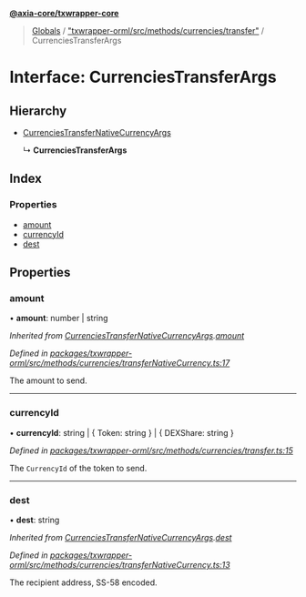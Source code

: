 **[@axia-core/txwrapper-core](../README.md)**

> [Globals](../globals.md) / ["txwrapper-orml/src/methods/currencies/transfer"](../modules/_txwrapper_orml_src_methods_currencies_transfer_.md) / CurrenciesTransferArgs

# Interface: CurrenciesTransferArgs

## Hierarchy

* [CurrenciesTransferNativeCurrencyArgs](_txwrapper_orml_src_methods_currencies_transfernativecurrency_.currenciestransfernativecurrencyargs.md)

  ↳ **CurrenciesTransferArgs**

## Index

### Properties

* [amount](_txwrapper_orml_src_methods_currencies_transfer_.currenciestransferargs.md#amount)
* [currencyId](_txwrapper_orml_src_methods_currencies_transfer_.currenciestransferargs.md#currencyid)
* [dest](_txwrapper_orml_src_methods_currencies_transfer_.currenciestransferargs.md#dest)

## Properties

### amount

•  **amount**: number \| string

*Inherited from [CurrenciesTransferNativeCurrencyArgs](_txwrapper_orml_src_methods_currencies_transfernativecurrency_.currenciestransfernativecurrencyargs.md).[amount](_txwrapper_orml_src_methods_currencies_transfernativecurrency_.currenciestransfernativecurrencyargs.md#amount)*

*Defined in [packages/txwrapper-orml/src/methods/currencies/transferNativeCurrency.ts:17](https://github.com/axia-core/txwrapper-core/blob/731a943/packages/txwrapper-orml/src/methods/currencies/transferNativeCurrency.ts#L17)*

The amount to send.

___

### currencyId

•  **currencyId**: string \| { Token: string  } \| { DEXShare: string  }

*Defined in [packages/txwrapper-orml/src/methods/currencies/transfer.ts:15](https://github.com/axia-core/txwrapper-core/blob/731a943/packages/txwrapper-orml/src/methods/currencies/transfer.ts#L15)*

The `CurrencyId` of the token to send.

___

### dest

•  **dest**: string

*Inherited from [CurrenciesTransferNativeCurrencyArgs](_txwrapper_orml_src_methods_currencies_transfernativecurrency_.currenciestransfernativecurrencyargs.md).[dest](_txwrapper_orml_src_methods_currencies_transfernativecurrency_.currenciestransfernativecurrencyargs.md#dest)*

*Defined in [packages/txwrapper-orml/src/methods/currencies/transferNativeCurrency.ts:13](https://github.com/axia-core/txwrapper-core/blob/731a943/packages/txwrapper-orml/src/methods/currencies/transferNativeCurrency.ts#L13)*

The recipient address, SS-58 encoded.
